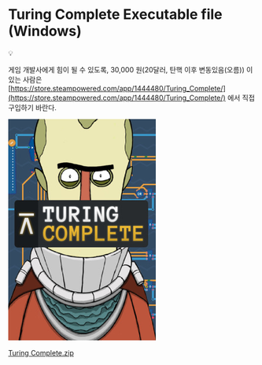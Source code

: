 # Turing Complete Executable file (Windows)


💡

게임 개발사에게 힘이 될 수 있도록, 30,000 원(20달러, 탄핵 이후 변동있음(오름)) 이 있는 사람은 [https://store.steampowered.com/app/1444480/Turing_Complete/](https://store.steampowered.com/app/1444480/Turing_Complete/) 에서 직접 구입하기 바란다.



![image.png](Turing%20Complete%20Executable%20file%20(Windows)%201bc80ae0869c81c486a2d4119aab951c/image.png)

[Turing Complete.zip](https://drive.google.com/file/d/1XqqdIxMXMYDXxLdWG1zrRNMVbwKi_AoP/view?usp=sharing)